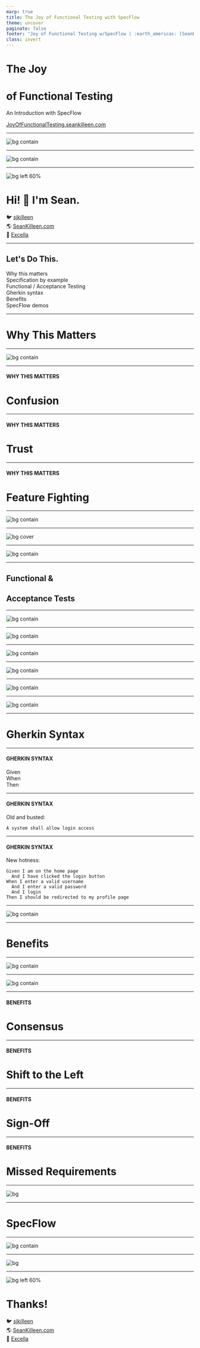 ```yaml
---
marp: true
title: The Joy of Functional Testing with SpecFlow
theme: uncover
paginate: false
footer: "Joy of Functional Testing w/SpecFlow | :earth_americas: [SeanKilleen.com](https://SeanKilleen.com) | :bird: [@sjkilleen](https://twitter.com/sjkilleen)"
class: invert
---
```


# The Joy

# of Functional Testing

An Introduction with SpecFlow

[JoyOfFunctionalTesting.seankilleen.com](https://JoyOfFunctionalTesting.seankilleen.com/)

---

![bg contain](./assets/images/excella2.jpg)

---

<!-- _footer: "" -->

![bg contain](./assets/images/dotNetFoundation.png)

---

<style scoped>
  ul {
    padding: 0;
    list-style: none;
  }
</style>
<!-- _footer: "" -->
![bg left 60%](./assets/images/me.png)

# <!--fit--> Hi! :wave: I'm Sean.

- :bird: [sjkilleen](https://twitter.com/sjkilleen)
- :earth_americas: [SeanKilleen.com](https://seankilleen.com)
- :briefcase: [Excella](https://excella.com)

---

## Let's Do This.

- Why this matters
- Specification by example
- Functional / Acceptance Testing
- Gherkin syntax
- Benefits
- SpecFlow demos

<!-- A note: We're not doing browser-based testing in this talk. -->

---

# Why This Matters

---

<!-- _footer: "" -->
![bg contain](./assets/images/move-fast-break.png)

<!-- Breaking things is a luxury we don't have -->

---

#### WHY THIS MATTERS

# Confusion

<!-- What does a requirement mean? -->

<!-- Implicit definitions -->

<!-- Work coming back or causing churn -->

---

#### WHY THIS MATTERS

# Trust

<!-- Regressions erode trust -->
<!-- "Everyone's nervous to touch that" -->
<!-- Stakeholders can't necessarily make sense of automation -->
<!-- Erodes confidence, can destroy pace & feedback loops (waste) -->
<!-- Trust allows us to build meaningful trust for the business -->
---

#### WHY THIS MATTERS

# Feature Fighting

<!-- My term; probably a better term for it. -->

<!-- Building something as a team, breaks because of someone else's requirement -->

<!-- Can be difficult to find; unit testing doesn't catch them. -->

---

<!-- _footer: "" -->
![bg contain](./assets/images/roxbury.jpg)

<!-- When lacking collaboration, can be hard to be done -->

<!-- "What about this scenario? My house isn't done because I don't have a pool." -->

<!-- We want to be more explicit to enable collaboration & quick feedback loops -->

---

<!-- _footer: "" -->
![bg cover](./assets/images/safety-harness.jpg)

---

<!-- _footer: "" -->
![bg contain](./assets/images/specbyexample-cover.jpg)

<!-- BDD vs Spec by Example -->
<!-- Express intent of system in human understandable terms -->
<!-- One or more real detailed examples to explain functionality -->
<!-- When confused talking to someone, we often say "give me an example" -->

---

## Functional &amp;

## Acceptance Tests

---
<!-- _footer: "" -->

![bg contain](./assets/images/quadrants-before.png)

<!-- Ever want to be famous? Invent a box with 4 quadrants. -->

---
<!-- _footer: "" -->

![bg contain](./assets/images/quadrants-selection.png)

---
<!-- _footer: "" -->

![bg contain](./assets/images/unit-vs-int-1.gif)

---
<!-- _footer: "" -->

![bg contain](./assets/images/unit-vs-int-2.gif)

---

<!-- _footer: "" -->
![bg contain](./assets/images/unit-vs-int-3.gif)

---
<!-- _footer: "" -->

![bg contain](./assets/images/unit-vs-int-4.jpg)

---

# Gherkin Syntax

<!-- A standard of the language of examples -->

---

#### GHERKIN SYNTAX

- Given
- When
- Then

---

#### GHERKIN SYNTAX

Old and busted:

```
A system shall allow login access 
```

---

#### GHERKIN SYNTAX

New hotness:

```
Given I am on the home page
  And I have clicked the login button
When I enter a valid username
  And I enter a valid password
  And I login
Then I should be redirected to my profile page
```

<!-- This is actually telling us:

* Starting State -- clear what the context is
* Written in the first person because there is an actor
* Setting up the universe of the test

Given statement is important for data setup, too

Different opinions -- 1 action? 1 logical action? Many approaches.

Example: Discovering stakeholders want google login.
 -->
---
<!-- _footer: "" -->

![bg contain](./assets/images/gherkin-shoppingcart.png)

<!-- Very specific language here. "Harry Potter" -->
---

# Benefits

---

![bg contain](./assets/images/examples-tests-requirements.png)

---

<!-- _footer: "" -->
![bg contain](./assets/images/atdd.png)

---

#### BENEFITS

# Consensus

---

#### BENEFITS

# Shift to the Left

<!-- Breaking the cycle of mini-waterfall steps -->

<!-- Breaks the cycle of churn due to late conversation -->

<!-- On the same page early on -->

<!-- Shouldn't be a surprise to anybody -->

---

#### BENEFITS

# Sign-Off

<!-- Smoother sign-off; clear up front -->

<!-- Agreement + Automation == easier to achieve -->

<!-- Trust + Confidence -->
---

#### BENEFITS

# Missed Requirements

<!-- "It's not working because it doesn't also do this other thing we didn't discuss." -->

<!-- Requirements being submitted as bugs -->

<!-- Missed requirements are OK! We can adapt. -->

<!-- If it's missed, we all missed it. -->

<!-- Can do it quickly if possible, or document for later. -->

---
<!-- _footer: "" -->
![bg](./assets/images/story-time-elmo.gif)

<!-- 
Benefits system. Handled $7+ billion in assets.
Eligibility/participation engine. A mess. Many different requirements.
Stakeholders not on the same page.
Became a piece of code nobody wanted to touch.
We were forced into a scenario where we had to re-write a lot of the code.

We started asking stakeholders for what things would do.
We listened, and read it back in Gherkin format.
Started with one example, built them up. 
Automated and found a regression right away. Built enthusiasm for participating in the Gherkin generation meetings.
Differences in what stakeholders thought something should do. We could verify what system did.
"What about this?" -- and we could build on initial automation. Adding more examples was trivial. Could process them faster.

Built up to 3500 functional tests & examples. Could implement more complex engine in half the time because we had the confidence of coverage. Plus, we were able to bring everyone along.

Used to be 6 months. Now hours.
 -->

---

# SpecFlow

<!-- Tool in .NET; Cucumber exists elsewhere. -->

<!-- Serve as a glue between human sentences and automated test steps that run -->

<!-- Generates tests in existing test frameworks behind the scenes, e.g. xUnit or NUnit -->
---

![bg contain](./assets/images/glue-diagram.png)

<!-- AAT sometimes called AATs. Automated Acceptance Tests -->

---
<!-- _footer: "" -->

![bg](./assets/images/ship-launch-fail.gif)

---
<style scoped>
  ul {
    padding: 0;
    list-style: none;
  }
</style>
<!-- _footer: "" -->

![bg left 60%](./assets/images/me.png)

# Thanks!

- :bird: [sjkilleen](https://twitter.com/sjkilleen)
- :earth_americas: [SeanKilleen.com](https://seankilleen.com)
- :briefcase: [Excella](https://excella.com)
